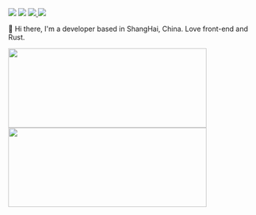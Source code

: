 <div>
<img src="https://img.shields.io/github/followers/rainbowatcher?style=flat-square" />
<img src="https://img.shields.io/github/stars/rainbowatcher?style=flat-square" />
<a href="mailto:rainbow-w@qq.com?subject=Hello rainbowatcher, From Github" target="_blank">
    <img src="https://img.shields.io/badge/email-blue?style=flat-square&logo=gmail" />
</a>
<a href="https://twitter.com/_rainbowatcher" target="_blank">
  <img src="https://img.shields.io/badge/twitter-blue?style=flat-square&logo=twitter" />
</a>
</div>

👋 Hi there, I'm a developer based in ShangHai, China. Love front-end and Rust.

<div>  
  <img src="https://github-readme-stats.vercel.app/api?username=rainbowatcher&show_icons=true&icon_color=CE1D2D&text_color=718096&bg_color=00000000&hide_title=true&hide_border=true" width="400" height="160"/>
  <img src="https://github-readme-stats.vercel.app/api/top-langs/?username=rainbowatcher&layout=compact&text_color=718096&bg_color=00000000&hide_title=true&hide_border=true" width="400" height="160"/>
</div>
